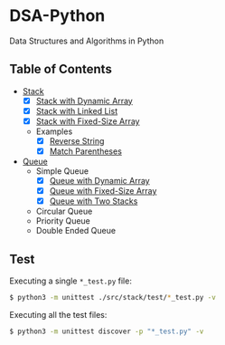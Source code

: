 # DSA-Python

Data Structures and Algorithms in Python

## Table of Contents

- [Stack](./src/stack/)
  - [x] [Stack with Dynamic Array](./src/stack/stack_with_dynamic_array.py)
  - [x] [Stack with Linked List](./src/stack/stack_with_linked_list.py)
  - [x] [Stack with Fixed-Size Array](./src/stack/stack_with_fixed_size_array.py)
  - Examples
    - [x] [Reverse String](./src/stack/examples/reverse_string.py)
    - [x] [Match Parentheses](./src/stack/examples/match_parentheses.py)
- [Queue](./src/queue/)
  - Simple Queue
    - [x] [Queue with Dynamic Array](./src/queue/queue_with_dynamic_array.py)
    - [x] [Queue with Fixed-Size Array](./src/queue/queue_with_fixed_size_array.py)
    - [x] [Queue with Two Stacks](./src/queue/queue_with_two_stacks.py)
  - Circular Queue
  - Priority Queue
  - Double Ended Queue

## Test

Executing a single `*_test.py` file:

```bash
$ python3 -m unittest ./src/stack/test/*_test.py -v
```

Executing all the test files:

```bash
$ python3 -m unittest discover -p "*_test.py" -v 
```